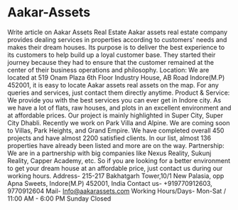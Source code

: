# Aakar-Assets
Write article on Aakar Assets Real Estate
Aakar assets real estate company provides dealing services in properties according to customers' needs and makes their dream houses. Its purpose is to deliver the best experience to its customers to help build up a loyal customer base.
They started their journey because they had to ensure that the customer remained at the center of their business operations and philosophy.
Location:
We are located at 519 Onam Plaza 6th Floor Industry House, AB Road Indore(M.P) 452001, it is easy to locate Aakar assets real assets on the map. For any queries and services, just contact them directly anytime.
Product & Service:
We provide you with the best services you can ever get in Indore city. As we have a lot of flats, raw houses, and plots in an excellent environment and at affordable prices.
Our project is mainly highlighted in Super City, Super City Dhabli. Recently we work on Park Villa and Alpine. We are coming soon to Villas, Park Heights, and Grand Empire.
We have completed overall 450 projects and have almost 2200 satisfied clients. In our list, almost 136 properties have already been listed and more are on the way.
Partnership:
We are in a partnership with big companies like Nexus Reality, Sukunj Reality, Capper Academy, etc.
So if you are looking for a better environment to get your dream house at an affordable price, just contact us during our working hours.
Address- 215-217 Bakhatgarh Tower,10/1
    New Palasia, opp Apna Sweets,
    Indore(M.P) 452001, India
Contact us- +919770912603, 9770912604
Mail- Info@aakarassets.com
Working Hours/Days- Mon-Sat / 11:00 AM - 6:00 PM
    Sunday Closed
